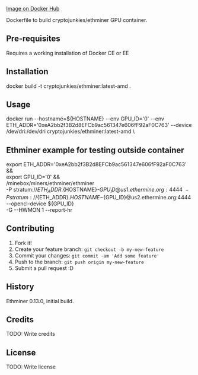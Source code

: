 [Image on Docker Hub](https://hub.docker.com/r/cryptojunkies/ethminer/)

Dockerfile to build cryptojunkies/ethminer GPU container.

## Pre-requisites

Requires a working installation of Docker CE or EE

## Installation

docker build -t cryptojunkies/ethminer:latest-amd .

## Usage

docker run --hostname=${HOSTNAME} --env GPU_ID='0' --env ETH_ADDR='0xeA2bb2f3B2d8EFCb9ac561347e606fF92aF0C763' --device /dev/dri:/dev/dri cryptojunkies/ethminer:latest-amd \

## Ethminer example for testing outside container
export ETH_ADDR='0xeA2bb2f3B2d8EFCb9ac561347e606fF92aF0C763' &&\
export  GPU_ID='0' &&\
/minebox/miners/ethminer/ethminer \
  -P stratum://${ETH_ADDR}.${HOSTNAME}-${GPU_ID}@us1.ethermine.org:4444 \
  -P stratum://${ETH_ADDR}.${HOSTNAME}-${GPU_ID}@us2.ethermine.org:4444 \
  --opencl-device ${GPU_ID} \
  -G --HWMON 1 --report-hr

## Contributing

1. Fork it!
2. Create your feature branch: `git checkout -b my-new-feature`
3. Commit your changes: `git commit -am 'Add some feature'`
4. Push to the branch: `git push origin my-new-feature`
5. Submit a pull request :D

## History

Ethminer 0.13.0, initial build.

## Credits

TODO: Write credits

## License

TODO: Write license